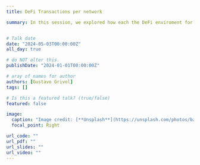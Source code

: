 ```yaml
---
title: DeFi Transactions per network

summary: In this session, we explored how each the DeFi enviroment for each blockchain would differentiate from each other in terms of transactions characteristics and how this differences were evolving.


# Talk date
date: "2024-05-03T00:00:00Z"
all_day: true

# do NOT alter this.
publishDate: "2024-01-01T00:00:00Z"

# aray of names for author
authors: [Gustavo Grivol]
tags: []

# Is this a featured talk? (true/false)
featured: false

image:
  caption: "Image credit: [**Unsplash**](https://unsplash.com/photos/bzdhc5b3Bxs)"
  focal_point: Right

url_code: ""
url_pdf: ""
url_slides: ""
url_video: ""
---
```

